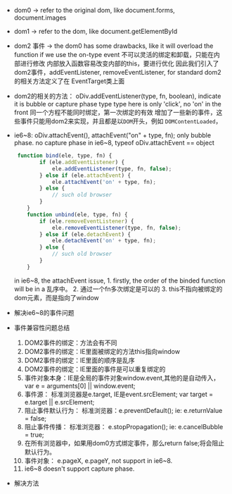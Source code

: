 * dom0 -> refer to the original dom, like document.forms, document.images
* dom1 -> refer to the dom, like document.getElementById
* dom2 事件 -> the dom0 has some drawbacks, like it will overload the function if we use the on-type event
              不可以灵活的绑定和卸载，只能在内部进行修改
              内部放入函数容易改变内部的this，要进行优化
              因此我们引入了dom2事件，addEventListener, removeEventListener, for standard
              dom2 的相关方法定义了在 EventTarget类上面
* dom2的相关的方法：
    oDiv.addEventListener(type, fn, boolean), indicate it is bubble or capture phase
    type type here is only 'click', no 'on' in the front
    同一个方程不能同时绑定，第一次绑定的有效
    增加了一些新的事件，这些事件只能用dom2来实现，并且都是以`DOM`开头，例如 `DOMContentLoaded`，

* ie6~8:
    oDiv.attachEvent(), attachEvent("on" + type, fn); only bubble phase. no capture phase
    in ie6~8, typeof oDiv.attachEvent == object

    ```js
     function bind(ele, type, fn) {
            if (ele.addEventListener) {
                ele.addEventListener(type, fn, false);
            } else if (ele.attachEvent) {
                ele.attachEvent('on' + type, fn);
            } else {
                // such old browser
            }
        }
        function unbind(ele, type, fn) {
            if (ele.removeEventListener) {
                ele.removeEventListener(type, fn, false);
            } else if (ele.detachEvent) {
                ele.detachEvent('on' + type, fn);
            } else {
                // such old browser
            }
        }
    ```

    in ie6~8, the attachEvent issue, 1. firstly, the order of the binded function will be in a  乱序中。
                                     2. 通过一个fn多次绑定是可以的
                                     3. this不指向被绑定的dom元素，而是指向了window

* 解决ie6~8的事件问题
* 事件兼容性问题总结
    1. DOM2事件的绑定：方法会有不同
    2. DOM2事件的绑定：IE里面被绑定的方法this指向window
    3. DOM2事件的绑定：IE里面的顺序是乱序
    4. DOM2事件的绑定：IE里面的事件是可以重复绑定的
    5. 事件对象本身：IE是全局的事件对象window.event,其他的是自动传入， var e = arguments[0] || window.event;
    6. 事件源： 标准浏览器是e.target, IE是event.srcElement; var target = e.target || e.srcElement;
    7. 阻止事件默认行为： 标准浏览器：e.preventDefault(); ie: e.returnValue = false;
    8. 阻止事件传播： 标准浏览器： e.stopPropagation(); ie: e.cancelBubble = true;
    9. 在所有浏览器中，如果用dom0方式绑定事件，那么return false;将会阻止默认行为。
    10. 事件对象： e.pageX, e.pageY, not support in ie6~8.
    11. ie6~8 doesn't support capture phase.

* 解决方法
